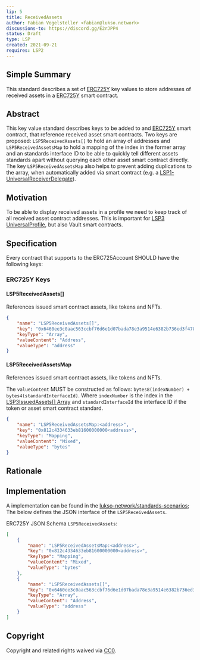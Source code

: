 ```yaml
---
lip: 5
title: ReceivedAssets
author: Fabian Vogelsteller <fabian@lukso.network> 
discussions-to: https://discord.gg/E2rJPP4
status: Draft
type: LSP
created: 2021-09-21
requires: LSP2
---
```


## Simple Summary
This standard describes a set of [ERC725Y](https://github.com/ethereum/EIPs/blob/master/EIPS/eip-725.md) key values to store addresses of received assets in a [ERC725Y](https://github.com/ethereum/EIPs/blob/master/EIPS/eip-725.md) smart contract.

## Abstract
This key value standard describes keys to be added to and [ERC725Y](https://github.com/ethereum/EIPs/blob/master/EIPS/eip-725.md) smart contract, that reference received asset smart contracts. Two keys are proposed: `LSP5ReceivedAssets[]` to hold an array of addresses and `LSP5ReceivedAssetsMap` to hold a mapping of the index in the former array and an standards interface ID to be able to quickly tell different assets standards apart without querying each other asset smart contract directly. The key `LSP5ReceivedAssetsMap` also helps to prevent adding duplications to the array, when automatically added via smart contract (e.g. a [LSP1-UniversalReceiverDelegate](https://github.com/lukso-network/LIPs/blob/master/LSPs/LSP-1-UniversalReceiver.md)).

## Motivation
To be able to display received assets in a profile we need to keep track of all received asset contract addresses. This is important for [LSP3 UniversalProfile](https://github.com/lukso-network/LIPs/blob/master/LSPs/LSP-3-UniversalProfile.md), but also Vault smart contracts.

## Specification

Every contract that supports to the ERC725Account SHOULD have the following keys:

### ERC725Y Keys


#### LSP5ReceivedAssets[]

References issued smart contract assets, like tokens and NFTs.

```json
{
    "name": "LSP5ReceivedAssets[]",
    "key": "0x6460ee3c0aac563ccbf76d6e1d07bada78e3a9514e6382b736ed3f478ab7b90b",
    "keyType": "Array",
    "valueContent": "Address",
    "valueType": "address"
}
```


#### LSP5ReceivedAssetsMap

References issued smart contract assets, like tokens and NFTs.

The `valueContent` MUST be constructed as follows: `bytes8(indexNumber) + bytes4(standardInterfaceId)`. Where `indexNumber` is the index in the [LSP3IssuedAssets[] Array](#lsp3issuedassets) and `standardInterfaceId` the interface ID if the token or asset smart contract standard.

```json
{
    "name": "LSP5ReceivedAssetsMap:<address>",
    "key": "0x812c4334633eb81600000000<address>",
    "keyType": "Mapping",
    "valueContent": "Mixed",
    "valueType": "bytes"
}
```

## Rationale

## Implementation

A implementation can be found in the [lukso-network/standards-scenarios](https://github.com/lukso-network/standards-scenarios/blob/master/contracts/XXX);
The below defines the JSON interface of the `LSP5ReceivedAssets`.

ERC725Y JSON Schema `LSP5ReceivedAssets`:
```json
[
    {
        "name": "LSP5ReceivedAssetsMap:<address>",
        "key": "0x812c4334633eb81600000000<address>",
        "keyType": "Mapping",
        "valueContent": "Mixed",
        "valueType": "bytes"
    },
    {
        "name": "LSP5ReceivedAssets[]",
        "key": "0x6460ee3c0aac563ccbf76d6e1d07bada78e3a9514e6382b736ed3f478ab7b90b",
        "keyType": "Array",
        "valueContent": "Address",
        "valueType": "address"
    }
]
```

## Copyright
Copyright and related rights waived via [CC0](https://creativecommons.org/publicdomain/zero/1.0/).
